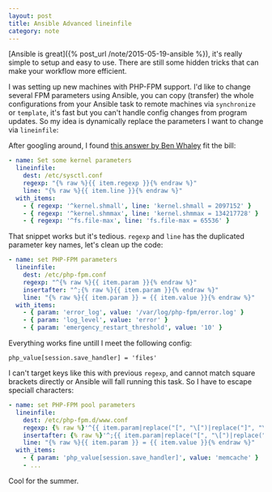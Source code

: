 ```yaml
---
layout: post
title: Ansible Advanced lineinfile
category: note
---
```


[Ansible is great]({% post_url /note/2015-05-19-ansible %}), it's really simple to setup and easy to use. There are still some hidden tricks that can make your workflow more efficient.

I was setting up new machines with PHP-FPM support. I'd like to change several FPM parameters using Ansible, you can copy (transfer) the whole configurations from your Ansible task to remote machines via `synchronize` or `template`, it's fast but you can't handle config changes from program updates. So my idea is dynamically replace the parameters I want to change via `lineinfile`:

After googling around, I found [this answer by Ben Whaley](http://stackoverflow.com/a/24345892/412385) fit the bill:

```yml
- name: Set some kernel parameters
  lineinfile:
    dest: /etc/sysctl.conf
    regexp: "{% raw %}{{ item.regexp }}{% endraw %}"
    line: "{% raw %}{{ item.line }}{% endraw %}"
  with_items:
    - { regexp: '^kernel.shmall', line: 'kernel.shmall = 2097152' }
    - { regexp: '^kernel.shmmax', line: 'kernel.shmmax = 134217728' }
    - { regexp: '^fs.file-max', line: 'fs.file-max = 65536' }
```

That snippet works but it's tedious. `regexp` and `line` has the duplicated parameter key names, let's clean up the code:

```yml
- name: set PHP-FPM parameters
  lineinfile:
    dest: /etc/php-fpm.conf
    regexp: "^{% raw %}{{ item.param }}{% endraw %}"
    insertafter: "^;{% raw %}{{ item.param }}{% endraw %}"
    line: "{% raw %}{{ item.param }} = {{ item.value }}{% endraw %}"
  with_items:
    - { param: 'error_log', value: '/var/log/php-fpm/error.log' }
    - { param: 'log_level', value: 'error' }
    - { param: 'emergency_restart_threshold', value: '10' }
```

Everything works fine untill I meet the following config:

```nginx
php_value[session.save_handler] = 'files'
```

I can't target keys like this with previous `regexp`, and cannot match square brackets directly or Ansible will fall running this task. So I have to escape speciall characters:

```yml
- name: set PHP-FPM pool parameters
  lineinfile:
    dest: /etc/php-fpm.d/www.conf
    regexp: {% raw %}'^{{ item.param|replace("[", "\[")|replace("]", "\]") }} *?='{% endraw %}
    insertafter: {% raw %}'^;{{ item.param|replace("[", "\[")|replace("]", "\]") }} *?='{% endraw %}
    line: "{% raw %}{{ item.param }} = {{ item.value }}{% endraw %}"
  with_items:
    - { param: 'php_value[session.save_handler]', value: 'memcache' }
    - ...
```

Cool for the summer.
